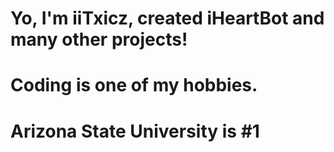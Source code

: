 # Yo, I'm iiTxicz, created iHeartBot and many other projects!
# Coding is one of my hobbies.
# Arizona State University is #1
